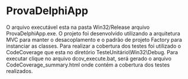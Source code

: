 # ProvaDelphiApp

O arquivo executável esta na pasta Win32/Release arquivo ProvaDelphiApp.exe. O projeto foi desenvolvido utilizando a arquitetura MVC para manter o desacoplamento e o
padrão de projeto Factory para instanciar as classes. Para realizar a cobertura dos testes foi utilizado o CodeCoverage que esta no diretório TesteUnitário\Win32\Debug. 
Para executar clique no arquivo dcov_execute.bat, será gerado o arquivo CodeCoverage_summary.html onde contém a cobertura dos testes realizados.

